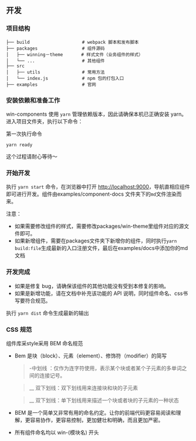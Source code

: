 ## 开发

### 项目结构

```
├── build                    # webpack 脚本和发布脚本
├── packages                 # 组件源码
│   ├── winning－theme       # 样式文件（业务组件的样式）
│   └── ...                  # 其他组件
├── src
│   ├── utils                # 常用方法
│   └── index.js             # npm 包的打包入口
├── examples                 # 官网
```

### 安装依赖和准备工作

win-components 使用 `yarn` 管理依赖版本，因此请确保本机已正确安装 yarn。进入项目文件夹，执行以下命令：

第一次执行命令
```shell
yarn ready
```
这个过程请耐心等待～

### 开始开发

执行 `yarn start` 命令，在浏览器中打开 [http://localhost:9000](https://webpack.js.org/)，导航直相应组件即可进行开发。组件由examples/component-docs 文件夹下的`md`文件渲染而来。

注意：
- 如果需要修改组件的样式，需要修改packages/win-theme里组件对应的源文件即可。
- 如果新增组件，需要在packages文件夹下新增你的组件，同时执行`yarn build:file`生成最新的入口注册文件，最后在examples/docs中添加你的md文档

### 开发完成

- 如果是修复 bug，请确保该组件的其他功能没有受到本修复的影响。
- 如果是新增功能，请在文档中补充该功能的 API 说明，同时组件命名、css书写要符合规范。

执行 `yarn dist` 命令生成最新的输出

### CSS 规范
组件库采style采用 BEM 命名规范

- Bem 是块（block）、元素（element）、修饰符（modifier）的简写

  > -中划线 ：仅作为连字符使用，表示某个块或者某个子元素的多单词之间的连接记号。

  > __ 双下划线：双下划线用来连接块和块的子元素

  > __ 双下划线：单下划线用来描述一个块或者块的子元素的一种状态

- BEM 是一个简单又非常有用的命名约定。让你的前端代码更容易阅读和理解，更容易协作，更容易控制，更加健壮和明确，而且更加严密。

- 所有组件命名均以 win-(模块名) 开头

